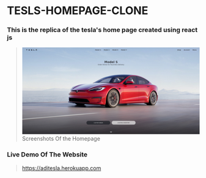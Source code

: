 # TESLS-HOMEPAGE-CLONE

### This is the replica of the tesla's home page created using react js
> ![Screenshot of the app](./.github/screenshot.png)
> Screenshots Of the Homepage

### Live Demo Of The Website
> https://aditesla.herokuapp.com
